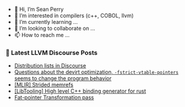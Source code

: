 - 👋 Hi, I’m Sean Perry
- 👀 I’m interested in compilers (c++, COBOL, llvm)
- 🌱 I’m currently learning ...
- 💞️ I’m looking to collaborate on ...
- 📫 How to reach me ...

<!---
s66perry/s66perry is a ✨ special ✨ repository because its `README.md` (this file) appears on your GitHub profile.
You can click the Preview link to take a look at your changes.
--->
### 📕 Latest LLVM Discourse Posts

<!-- DISCOURSE-LLVM:START -->
- [Distribution lists in Discourse](https://discourse.llvm.org/t/distribution-lists-in-discourse/61146#post_5)
- [Questions about the devirt optimization, `-fstrict-vtable-pointers` seems to change the program behavior](https://discourse.llvm.org/t/questions-about-the-devirt-optimization-fstrict-vtable-pointers-seems-to-change-the-program-behavior/61246#post_7)
- [[MLIR] Strided memrefs](https://discourse.llvm.org/t/mlir-strided-memrefs/61255#post_1)
- [[LibTooling] High level C++ binding generator for rust](https://discourse.llvm.org/t/libtooling-high-level-c-binding-generator-for-rust/61254#post_1)
- [Fat-pointer Transformation pass](https://discourse.llvm.org/t/fat-pointer-transformation-pass/61248#post_6)
<!-- DISCOURSE-LLVM:END -->

